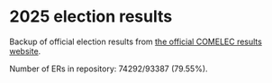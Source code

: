 # 2025 election results

Backup of official election results from [the official COMELEC results website](https://2025electionresults.comelec.gov.ph).




































Number of ERs in repository: 74292/93387 (79.55%).
